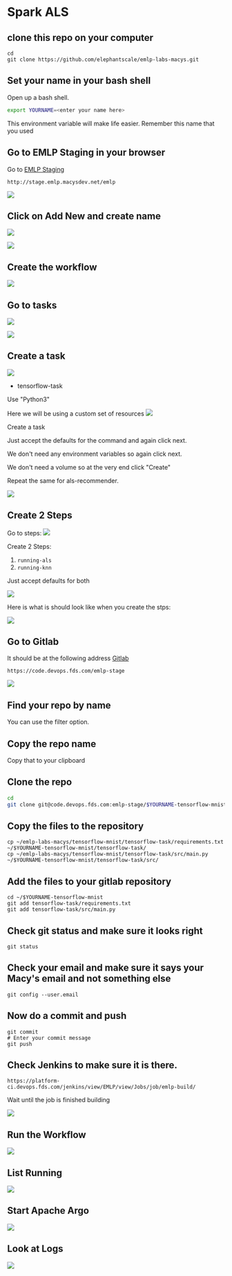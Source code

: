 # Spark ALS


## clone this repo on your computer

```console
cd
git clone https://github.com/elephantscale/emlp-labs-macys.git 
```

## Set your name in your bash shell

Open up a bash shell.

```bash
export YOURNAME=<enter your name here>
```

This environment variable will make life easier. Remember this name that you used


## Go to EMLP Staging in your browser

Go to [EMLP Staging](http://stage.emlp.macysdev.net/emlp)

```text
http://stage.emlp.macysdev.net/emlp
```


![](../images/als-1-emlp.png)

## Click on Add New and create name

![](../images/mnist-1-create-pipeline.png)



![](../images/als-3-name.png)

## Create the workflow

![](../images/als-4-create.png)

## Go to tasks

![](../images/mnist-2-create-task.png)

![](../images/als-7-createtask1.png)

## Create a task

![](../images/mnist-3-create-task-name.png)

*  tensorflow-task

Use "Python3" 


Here we will be using a custom set of resources
![](../images/mnist-4-create-task-resources.png)

Create a task 

Just accept the defaults for the command and again click next.

We don't need any environment variables so again click next.

We don't need a volume so at the very end click "Create"

Repeat the same for als-recommender.

![](../images/als-8-taskname.png)

## Create 2 Steps

Go to steps:
![](../images/mnist-5-create-step.png)


Create 2 Steps:

1. `running-als`
2. `running-knn`

Just accept defaults for both

![](../images/mnist-6-add-step.png)

Here is what is should look like when you create the stps:

![](../images/mnist-7-step-done.png)





## Go to Gitlab

It should be at the following address [Gitlab](https://code.devops.fds.com/emlp-stage)

```text
https://code.devops.fds.com/emlp-stage
```
![](../images/mnist-8-gitlab.png)

## Find your repo by name 

You can use the filter option.


## Copy the repo name

Copy that to your clipboard



## Clone the repo

```bash
cd
git clone git@code.devops.fds.com:emlp-stage/$YOURNAME-tensorflow-mnist.git
```




## Copy the files to the repository

```console
cp ~/emlp-labs-macys/tensorflow-mnist/tensorflow-task/requirements.txt ~/$YOURNAME-tensorflow-mnist/tensorflow-task/
cp ~/emlp-labs-macys/tensorflow-mnist/tensorflow-task/src/main.py ~/$YOURNAME-tensorflow-mnist/tensorflow-task/src/

```
## Add the files to your gitlab repository

```console
cd ~/$YOURNAME-tensorflow-mnist
git add tensorflow-task/requirements.txt
git add tensorflow-task/src/main.py
```

## Check git status and make sure it looks right

```console
git status
```


## Check your email and make sure it says your Macy's email and not something else

```
git config --user.email
```

## Now do a commit and push

```
git commit
# Enter your commit message
git push
```

## Check Jenkins to make sure it is there.


```text
https://platform-ci.devops.fds.com/jenkins/view/EMLP/view/Jobs/job/emlp-build/
```

Wait until the job is finished building

![](../images/jenkins.png)


## Run the Workflow

![](../images/helloworld7-run.png)

## List Running
![](../images/helloworld8-listrunning.png)

## Start Apache Argo
![](../images/helloworld9-argo.png)

## Look at Logs

![](../images/helloworld10-logs.png)




